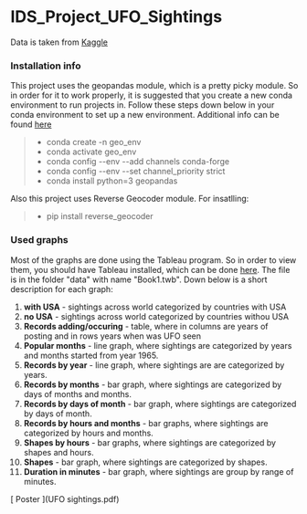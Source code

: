 # IDS_Project_UFO_Sightings

Data is taken from [ Kaggle ](https://www.kaggle.com/mysarahmadbhat/ufo-sightings?fbclid=IwAR39rZKoKOsv4znQwIEdm1BoeK5sMJ83QorBJ7qFSsulW-JIdgQPA051zN4)

### Installation info
This project uses the geopandas module, which is a pretty picky module. So in order for it to work properly, it is suggested that you create a new conda environment to run projects in. Follow these steps down below in your conda environment to set up a new environment. Additional info can be found [here](https://geopandas.org/en/stable/getting_started/install.html)                                                                                             
 > - conda create -n geo_env
 > - conda activate geo_env
 > - conda config --env --add channels conda-forge
 > - conda config --env --set channel_priority strict
 > - conda install python=3 geopandas

Also this project uses Reverse Geocoder module. For insatlling:
> - pip install reverse_geocoder


### Used graphs

Most of the graphs are done using the Tableau program. So in order to view them, you should have Tableau installed, which can be done [here](https://www.tableau.com/). The file is in the folder "data" with name "Book1.twb". Down below is a short description for each graph:

1. **with USA** - sightings across world categorized by countries with USA
2. **no USA** - sightings across world categorized by countries withou USA
3. **Records adding/occuring** - table, where in columns are years of posting and in rows years when was UFO seen
4. **Popular months** - line graph, where sightings are categorized by years and months started from year 1965. 
5. **Records by year** - line graph, where sightings are are categorized by years.
6. **Records by months** - bar graph, where sightings are categorized by days of months and months.
7. **Records by days of month** - bar graph, where sightings are categorized by days of month.
8. **Records by hours and months** - bar graphs, where sightings are categorized by hours and months.
9. **Shapes by hours** - bar graphs, where sightings are categorized by shapes and hours.
10. **Shapes** - bar graph, where sightings are categorized by shapes.
11. **Duration in minutes** - bar graph, where sightings are group by range of minutes.

[ Poster ](UFO sightings.pdf)
